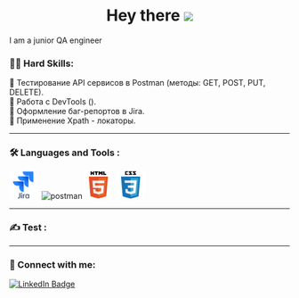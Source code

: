 
<div id="badges" align="center">

  <h1>
  Hey there
  <img src="https://media.giphy.com/media/hvRJCLFzcasrR4ia7z/giphy.gif" width="30px"/>
</h1>
  </div>
  I am a junior QA engineer

 
 ### :woman_technologist: Hard Skills:
 :small_blue_diamond: Тестирование API сервисов в Postman (методы: GET, POST, PUT, DELETE).
 </br>:small_blue_diamond: Работа с DevTools ().
 </br>:small_blue_diamond: Оформление баг-репортов в Jira.
 </br>:small_blue_diamond: Применение Xpath - локаторы.
 
 
 ---

### :hammer_and_wrench: Languages and Tools :
<div>
  <img src="https://github.com/devicons/devicon/blob/master/icons/jira/jira-original-wordmark.svg" title="Java" alt="Java" width="50" height="50"/>&nbsp;
<img src="https://camo.githubusercontent.com/93b32389bf746009ca2370de7fe06c3b5146f4c99d99df65994f9ced0ba41685/68747470733a2f2f7777772e766563746f726c6f676f2e7a6f6e652f6c6f676f732f676574706f73746d616e2f676574706f73746d616e2d69636f6e2e737667" alt="postman" width="50" height="50" data-canonical-src="https://www.vectorlogo.zone/logos/getpostman/getpostman-icon.svg" style="max-width: 100%;"> 
 <img src="https://github.com/devicons/devicon/blob/master/icons/html5/html5-original-wordmark.svg" title="HTML5" alt="HTML5" width="50" height="50"/>&nbsp;
  <img src="https://github.com/devicons/devicon/blob/master/icons/css3/css3-original-wordmark.svg" title="CSS3" alt="CSS3" width="50" height="50"/>&nbsp;
</div>
 
 
 ---

### :writing_hand: Test :
 
 
 ---

  ### :round_pushpin: Connect with me:
 <a href="https://www.linkedin.com/mwlite/in/ivinnike">
    <img src="https://github.com/peterthehan/peterthehan/blob/main/assets/linkedin.svg" alt="LinkedIn Badge" width="40px"/>
  </a> 
